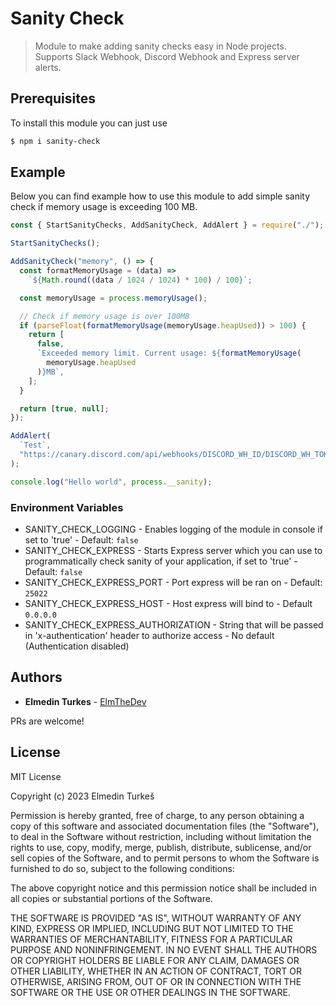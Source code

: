 # Sanity Check

> Module to make adding sanity checks easy in Node projects. Supports Slack Webhook, Discord Webhook and Express server alerts.

## Prerequisites

To install this module you can just use

```sh
$ npm i sanity-check
```

## Example

Below you can find example how to use this module to add simple sanity check if memory usage is exceeding 100 MB.

```js
const { StartSanityChecks, AddSanityCheck, AddAlert } = require("./");

StartSanityChecks();

AddSanityCheck("memory", () => {
  const formatMemoryUsage = (data) =>
    `${Math.round((data / 1024 / 1024) * 100) / 100}`;

  const memoryUsage = process.memoryUsage();

  // Check if memory usage is over 100MB
  if (parseFloat(formatMemoryUsage(memoryUsage.heapUsed)) > 100) {
    return [
      false,
      `Exceeded memory limit. Current usage: ${formatMemoryUsage(
        memoryUsage.heapUsed
      )}MB`,
    ];
  }

  return [true, null];
});

AddAlert(
  `Test`,
  "https://canary.discord.com/api/webhooks/DISCORD_WH_ID/DISCORD_WH_TOKEN"
);

console.log("Hello world", process.__sanity);
```

### Environment Variables

- SANITY_CHECK_LOGGING - Enables logging of the module in console if set to 'true' - Default: `false`
- SANITY_CHECK_EXPRESS - Starts Express server which you can use to programmatically check sanity of your application, if set to 'true' - Default: `false`
- SANITY_CHECK_EXPRESS_PORT - Port express will be ran on - Default: `25022`
- SANITY_CHECK_EXPRESS_HOST - Host express will bind to - Default `0.0.0.0`
- SANITY_CHECK_EXPRESS_AUTHORIZATION - String that will be passed in 'x-authentication' header to authorize access - No default (Authentication disabled)

## Authors

- **Elmedin Turkes** - [ElmTheDev](https://github.com/ElmTheDev)

PRs are welcome!

## License

MIT License

Copyright (c) 2023 Elmedin Turkeš

Permission is hereby granted, free of charge, to any person obtaining a copy
of this software and associated documentation files (the "Software"), to deal
in the Software without restriction, including without limitation the rights
to use, copy, modify, merge, publish, distribute, sublicense, and/or sell
copies of the Software, and to permit persons to whom the Software is
furnished to do so, subject to the following conditions:

The above copyright notice and this permission notice shall be included in all
copies or substantial portions of the Software.

THE SOFTWARE IS PROVIDED "AS IS", WITHOUT WARRANTY OF ANY KIND, EXPRESS OR
IMPLIED, INCLUDING BUT NOT LIMITED TO THE WARRANTIES OF MERCHANTABILITY,
FITNESS FOR A PARTICULAR PURPOSE AND NONINFRINGEMENT. IN NO EVENT SHALL THE
AUTHORS OR COPYRIGHT HOLDERS BE LIABLE FOR ANY CLAIM, DAMAGES OR OTHER
LIABILITY, WHETHER IN AN ACTION OF CONTRACT, TORT OR OTHERWISE, ARISING FROM,
OUT OF OR IN CONNECTION WITH THE SOFTWARE OR THE USE OR OTHER DEALINGS IN THE
SOFTWARE.
